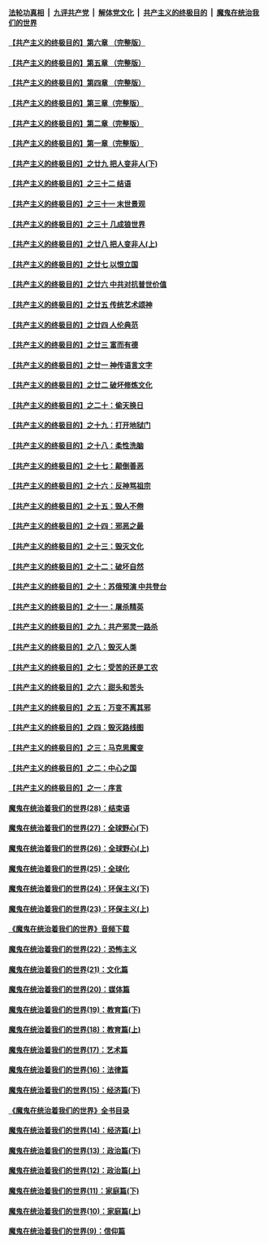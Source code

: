####  [法轮功真相](../../../../basic/blob/master/README.md?t=05140831) &nbsp;|&nbsp; [九评共产党](../../../../9ping.md/blob/master/README.md?t=05140831) &nbsp;|&nbsp; [解体党文化](../../../../jtdwh.md/blob/master/README.md?t=05140831)  &nbsp;|&nbsp; [共产主义的终极目的](../../../../gczydzjmd.md/blob/master/README.md?t=05140831) &nbsp;|&nbsp; [魔鬼在统治我们的世界](../../../../mgztzwmdsj.md/blob/master/README.md?t=05140831) 

#### [【共产主义的终极目的】第六章 （完整版）](../pages/nsc422/n11428913.md?t=05140831) 

#### [【共产主义的终极目的】第五章 （完整版）](../pages/nsc422/n11428912.md?t=05140831) 

#### [【共产主义的终极目的】第四章 （完整版）](../pages/nsc422/n11428907.md?t=05140831) 

#### [【共产主义的终极目的】第三章（完整版）](../pages/nsc422/n11428848.md?t=05140831) 

#### [【共产主义的终极目的】第二章（完整版）](../pages/nsc422/n11428831.md?t=05140831) 

#### [【共产主义的终极目的】第一章（完整版）](../pages/nsc422/n11417651.md?t=05140831) 

#### [【共产主义的终极目的】之廿九 把人变非人(下)](../pages/nsc422/n11344140.md?t=05140831) 

#### [【共产主义的终极目的】之三十二 结语](../pages/nsc422/n11360535.md?t=05140831) 

#### [【共产主义的终极目的】之三十一 末世景观](../pages/nsc422/n11351129.md?t=05140831) 

#### [【共产主义的终极目的】之三十 几成狼世界](../pages/nsc422/n11348280.md?t=05140831) 

#### [【共产主义的终极目的】之廿八 把人变非人(上)](../pages/nsc422/n11340492.md?t=05140831) 

#### [【共产主义的终极目的】之廿七 以恨立国](../pages/nsc422/n11336944.md?t=05140831) 

#### [【共产主义的终极目的】之廿六 中共对抗普世价值](../pages/nsc422/n11324785.md?t=05140831) 

#### [【共产主义的终极目的】之廿五 传统艺术颂神](../pages/nsc422/n11296396.md?t=05140831) 

#### [【共产主义的终极目的】之廿四 人伦典范](../pages/nsc422/n11296397.md?t=05140831) 

#### [【共产主义的终极目的】之廿三 富而有德](../pages/nsc422/n11283598.md?t=05140831) 

#### [【共产主义的终极目的】之廿一 神传语言文字](../pages/nsc422/n11263265.md?t=05140831) 

#### [【共产主义的终极目的】之廿二 破坏修炼文化](../pages/nsc422/n11245728.md?t=05140831) 

#### [【共产主义的终极目的】之二十：偷天换日](../pages/nsc422/n11238846.md?t=05140831) 

#### [【共产主义的终极目的】之十九：打开地狱门](../pages/nsc422/n11206376.md?t=05140831) 

#### [【共产主义的终极目的】之十八：柔性洗脑](../pages/nsc422/n11199994.md?t=05140831) 

#### [【共产主义的终极目的】之十七：颠倒善恶](../pages/nsc422/n11179782.md?t=05140831) 

#### [【共产主义的终极目的】之十六：反神骂祖宗](../pages/nsc422/n11166798.md?t=05140831) 

#### [【共产主义的终极目的】之十五：毁人不倦](../pages/nsc422/n11166792.md?t=05140831) 

#### [【共产主义的终极目的】之十四：邪恶之最](../pages/nsc422/n11150249.md?t=05140831) 

#### [【共产主义的终极目的】之十三：毁灭文化](../pages/nsc422/n11135227.md?t=05140831) 

#### [【共产主义的终极目的】之十二：破坏自然](../pages/nsc422/n11135214.md?t=05140831) 

#### [【共产主义的终极目的】之十：苏俄预演 中共登台](../pages/nsc422/n11118424.md?t=05140831) 

#### [【共产主义的终极目的】之十一：屠杀精英](../pages/nsc422/n11118442.md?t=05140831) 

#### [【共产主义的终极目的】之九：共产邪灵一路杀](../pages/nsc422/n11114139.md?t=05140831) 

#### [【共产主义的终极目的】之八：毁灭人类](../pages/nsc422/n11108503.md?t=05140831) 

#### [【共产主义的终极目的】之七：受苦的还是工农](../pages/nsc422/n11101809.md?t=05140831) 

#### [【共产主义的终极目的】之六：甜头和苦头](../pages/nsc422/n11096971.md?t=05140831) 

#### [【共产主义的终极目的】之五：万变不离其邪](../pages/nsc422/n11091285.md?t=05140831) 

#### [【共产主义的终极目的】之四：毁灭路线图](../pages/nsc422/n11086284.md?t=05140831) 

#### [【共产主义的终极目的】之三：马克思魔变](../pages/nsc422/n11061941.md?t=05140831) 

#### [【共产主义的终极目的】之二：中心之国](../pages/nsc422/n11047728.md?t=05140831) 

#### [【共产主义的终极目的】之一：序言](../pages/nsc422/n11086077.md?t=05140831) 

#### [魔鬼在统治着我们的世界(28)：结束语](../pages/nsc422/n10936246.md?t=05140831) 

#### [魔鬼在统治着我们的世界(27)：全球野心(下)](../pages/nsc422/n10928319.md?t=05140831) 

#### [魔鬼在统治着我们的世界(26)：全球野心(上)](../pages/nsc422/n10900318.md?t=05140831) 

#### [魔鬼在统治着我们的世界(25)：全球化](../pages/nsc422/n10788205.md?t=05140831) 

#### [魔鬼在统治着我们的世界(24)：环保主义(下)](../pages/nsc422/n10695307.md?t=05140831) 

#### [魔鬼在统治着我们的世界(23)：环保主义(上)](../pages/nsc422/n10688613.md?t=05140831) 

#### [《魔鬼在统治着我们的世界》音频下载](../pages/nsc422/n10635553.md?t=05140831) 

#### [魔鬼在统治着我们的世界(22)：恐怖主义](../pages/nsc422/n10614727.md?t=05140831) 

#### [魔鬼在统治着我们的世界(21)：文化篇](../pages/nsc422/n10597706.md?t=05140831) 

#### [魔鬼在统治着我们的世界(20)：媒体篇](../pages/nsc422/n10586579.md?t=05140831) 

#### [魔鬼在统治着我们的世界(19)：教育篇(下)](../pages/nsc422/n10564808.md?t=05140831) 

#### [魔鬼在统治着我们的世界(18)：教育篇(上)](../pages/nsc422/n10526970.md?t=05140831) 

#### [魔鬼在统治着我们的世界(17)：艺术篇](../pages/nsc422/n10499093.md?t=05140831) 

#### [魔鬼在统治着我们的世界(16)：法律篇](../pages/nsc422/n10485969.md?t=05140831) 

#### [魔鬼在统治着我们的世界(15)：经济篇(下)](../pages/nsc422/n10469975.md?t=05140831) 

#### [《魔鬼在统治着我们的世界》全书目录](../pages/nsc422/n10464261.md?t=05140831) 

#### [魔鬼在统治着我们的世界(14)：经济篇(上)](../pages/nsc422/n10457370.md?t=05140831) 

#### [魔鬼在统治着我们的世界(13)：政治篇(下)](../pages/nsc422/n10448270.md?t=05140831) 

#### [魔鬼在统治着我们的世界(12)：政治篇(上)](../pages/nsc422/n10444576.md?t=05140831) 

#### [魔鬼在统治着我们的世界(11)：家庭篇(下)](../pages/nsc422/n10440961.md?t=05140831) 

#### [魔鬼在统治着我们的世界(10)：家庭篇(上)](../pages/nsc422/n10435448.md?t=05140831) 

#### [魔鬼在统治着我们的世界(9)：信仰篇](../pages/nsc422/n10432159.md?t=05140831) 

